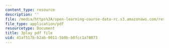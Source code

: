 ```yaml
---
content_type: resource
description: ''
file: /media/https%3A/open-learning-course-data-rc.s3.amazonaws.com/res-6-012-introduction-to-probability-spring-2018/41af517bb2ab00115b0bb8fcc1a78073_hDfZF64wic.pdf
file_type: application/pdf
resourcetype: Document
title: 3play pdf file
uid: 41af517b-b2ab-0011-5b0b-b8fcc1a78073
---
```

